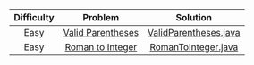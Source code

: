 | Difficulty |                           Problem                                                       		 		                            | Solution                                                                                                                               				 		 
|:----------:|:------------------------------------------------------------------------------------------------------------------------:|:----------------------------------------------------------------------------------------------------------------------------------------------:|
|  Easy   	  | [Valid Parentheses](https://leetcode.com/problems/valid-parentheses)                                               		 		 |         [ValidParentheses.java](https://github.com/Jyeverson/leetcode/blob/main/src/ValidParentheses.java)                     				 		         |															   |
|  Easy   	  | [Roman to Integer](https://leetcode.com/problems/roman-to-integer)                                               		 		  |          [RomanToInteger.java](https://github.com/Jyeverson/leetcode/blob/main/src/RomanToInteger.java)                     				 		          |															   |


